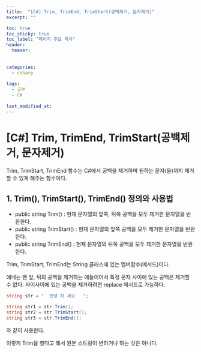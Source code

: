 ```yaml
---
title:  "[C#] Trim, TrimEnd, TrimStart(공백제거, 문자제거)"
excerpt: ""

toc: true
toc_sticky: true
toc_label: "페이지 주요 목차"
header:
  teaser: 
  
  
categories:
  - csharp
  
tags:
  - 공부
  - C#
  
last_modified_at: 
---
```


[C#] Trim, TrimEnd, TrimStart(공백제거, 문자제거)
========================

Trim, TrimStart, TrimEnd 함수는 C#에서 공백을 제거하며 원하는 문자(들)까지 제거할 수 있게 해주는 함수이다.

## 1. Trim(), TrimStart(), TrimEnd() 정의와 사용법

* public string Trim() : 현재 문자열의 앞쪽, 뒤쪽 공백을 모두 제거한 문자열을 반환한다.
* public string TrimStart() : 현재 문자열의 앞쪽 공백을 모두 제거한 문자열을 반환한다.
* public string TrimEnd() : 현재 문자열의 뒤쪽 공백을 모두 제거한 문자열을 반환한다.

Trim, TrimStart, TrimEnd는 String 클래스에 있는 멤버함수(메서드)이다.

얘네는 맨 앞, 뒤의 공백을 제거하는 애들이어서 특정 문자 사이에 있는 공백은 제거할 수 없다. 사이사이에 있는 공백을 제거하려면
replace 메서드로 가능하다.

```C#
string str = "  안녕 하 세요   ";

string str1 = str.Trim();
string str2 = str.TrimStart();
string str3 = str.TrimEnd();
```

와 같이 사용한다.

이렇게 Trim을 했다고 해서 원본 스트링이 변하거나 하는 것은 아니다.



